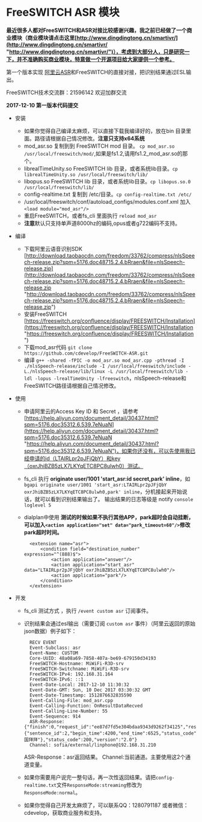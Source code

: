 # FreeSWITCH ASR 模块

**最近很多人都对FreeSWITCH和ASR对接比较感谢兴趣，我之前已经做了一个商业模块（商业模块请点击这里[http://www.dingdingtong.cn/smartivr/](http://www.dingdingtong.cn/smartivr/ "http://www.dingdingtong.cn/smartivr/")），考虑到大部分人，只是研究一下，并不准确购买商业模块，特意做一个开源项目给大家提供一个参考。**

第一个版本实现 [阿里云ASR](https://help.aliyun.com/document_detail/30416.html?spm=5176.doc30416.3.2.PuOAsM "阿里云ASR")和FreeSWITCH的直接对接，把识别结果通过ESL输出。


FreeSWITCH技术交流群：21596142 欢迎加群交流





**2017-12-10 第一版本代码提交**

- 安装
	- 如果你觉得自己编译太麻烦，可以直接下载我编译好的，放在bin 目录里面。路径请根据自己情况修改。**注意只支持x64系统**
	- mod_asr.so 复制到到 FreeSWITCH mod 目录。 `cp mod_asr.so /usr/local/freeswitch/mod/`,如果是fs1.2,请用fs1.2_mod_asr.so的那个。
	- librealTimeUnity.so FreeSWITCH lib 目录，或者系统lib目录。`cp librealTimeUnity.so /usr/local/freeswitch/lib/`
	- libopus.so FreeSWITCH lib 目录，或者系统lib目录。`cp libopus.so.0 /usr/local/freeswitch/lib/`
	- config-realtime.txt 复制到 /etc/目录。`cp config-realtime.txt /etc/`
	- /usr/local/freeswitch/conf/autoload_configs/modules.conf.xml 加入 `<load module="mod_asr"/>`
	- 重启FreeSWITCH，或者fs_cli 里面执行 `reload mod_asr`
	- **注意**默认只支持单声道8000hz的编码,opus或者g722编码不支持。


- 编译
	- 下载阿里云语音识别SDK [http://download.taobaocdn.com/freedom/33762/compress/nlsSpeech-release.zip?spm=5176.doc48715.2.4.bRraen&file=nlsSpeech-release.zip](http://download.taobaocdn.com/freedom/33762/compress/nlsSpeech-release.zip?spm=5176.doc48715.2.4.bRraen&file=nlsSpeech-release.zip "http://download.taobaocdn.com/freedom/33762/compress/nlsSpeech-release.zip?spm=5176.doc48715.2.4.bRraen&file=nlsSpeech-release.zip")
	- 安装FreeSWITCH [https://freeswitch.org/confluence/display/FREESWITCH/Installation](https://freeswitch.org/confluence/display/FREESWITCH/Installation "https://freeswitch.org/confluence/display/FREESWITCH/Installation")
	- 下载mod_asr代码 `git clone https://github.com/cdevelop/FreeSWITCH-ASR.git`
	- 编译 `g++ -shared -fPIC -o mod_asr.so mod_asr.cpp -pthread -I ./nlsSpeech-release/include -I /usr/local/freeswitch/include -L./nlsSpeech-release/lib/linux -L /usr/local/freeswitch/lib -ldl -lopus -lrealTimeUnity -lfreeswitch`，nlsSpeech-release和FreeSWITCH路径请根据自己情况修改。

- 使用
	- 申请阿里云的Access Key ID 和 Secret ，请参考 [https://help.aliyun.com/document_detail/30437.html?spm=5176.doc35312.6.539.7eNuaN](https://help.aliyun.com/document_detail/30437.html?spm=5176.doc35312.6.539.7eNuaN "https://help.aliyun.com/document_detail/30437.html?spm=5176.doc35312.6.539.7eNuaN")，如果你还没有，可以先使用我已经申请的id（LTAIRLpr2pJFjQbY）和key（oxrJhiBZB5zLX7LKYqETC8PC8ulwh0）测试。
	- fs_cli 执行  **originate user/1001 'start_asr:id secret,park' inline**，如 `bgapi originate user/1001 'start_asr:LTAIRLpr2pJFjQbY oxrJhiBZB5zLX7LKYqETC8PC8ulwh0,park' inline`，分机接起来开始说话，就可以看到识别结果输出了。 输出结果的日志等级是  notify  `console loglevel 5`
	- dialplan中使用 **测试的时候如果不执行其他APP，park超时会自动挂断，可以加入`<action application="set" data="park_timeout=60"/>`修改park超时时间。**
	
			<extension name="asr">
				<condition field="destination_number" expression="^(888)$">
					<action application="answer"/>
					<action application="start_asr" data="LTAIRLpr2pJFjQbY oxrJhiBZB5zLX7LKYqETC8PC8ulwh0"/>
					<action application="park"/>
				</condition>
			</extension> 

- 开发
	- fs_cli 测试方式 ，执行 `/event custom asr` 订阅事件。
	- 识别结果会通过esl输出（需要订阅 `custom asr` 事件）（阿里云返回的原始json数据）例子如下：
		
			RECV EVENT
			Event-Subclass: asr
			Event-Name: CUSTOM
			Core-UUID: 48a08a69-7858-407a-be69-679150d34193
			FreeSWITCH-Hostname: MiWiFi-R3D-srv
			FreeSWITCH-Switchname: MiWiFi-R3D-srv
			FreeSWITCH-IPv4: 192.168.31.164
			FreeSWITCH-IPv6: ::1
			Event-Date-Local: 2017-12-10 11:30:32
			Event-Date-GMT: Sun, 10 Dec 2017 03:30:32 GMT
			Event-Date-Timestamp: 1512876632835590
			Event-Calling-File: mod_asr.cpp
			Event-Calling-Function: OnResultDataRecved
			Event-Calling-Line-Number: 55
			Event-Sequence: 914
			ASR-Response: {"finish":0,"request_id":"ee87d7fd5e304bdaa9343d9262f34125","result":{"sentence_id":2,"begin_time":4200,"end_time":6525,"status_code":0,"text":"美国拜拜"},"status_code":200,"version":"2.0"}
			Channel: sofia/external/linphone@192.168.31.210
		
		ASR-Response：asr返回结果。
		Channel:当前通道。主要使用这2个通道变量。
	- 如果你需要用户说完一整句话，再一次性返回结果。请把`config-realtime.txt`文件`ResponseMode:streaming`修改为`ResponseMode:normal`。
	- 如果你觉得自己开发太麻烦了，可以联系QQ：1280791187 或者微信：cdevelop，获取商业服务和支持。
	

